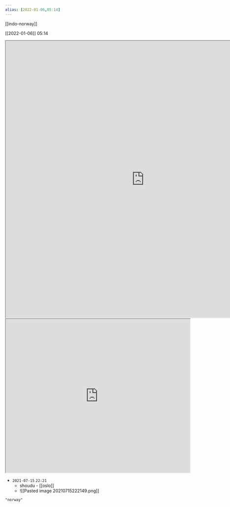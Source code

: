 ```yaml
---
alias: [2022-01-06,05:14]
---
```

[[indo-norway]]

[[2022-01-06]] 05:14
<iframe src="https://duckduckgo.com/?t=ffab&q=norway&ia=web&iaxm=about" width="900" height="900" ></iframe>

<iframe src="https://www.populationpyramid.net/norway/2019/" width="600" height="500" ></iframe>

- `2021-07-15`  `22:21`
	- shoudu - [[oslo]]
	- ![[Pasted image 20210715222149.png]]

```query
"norway"
```